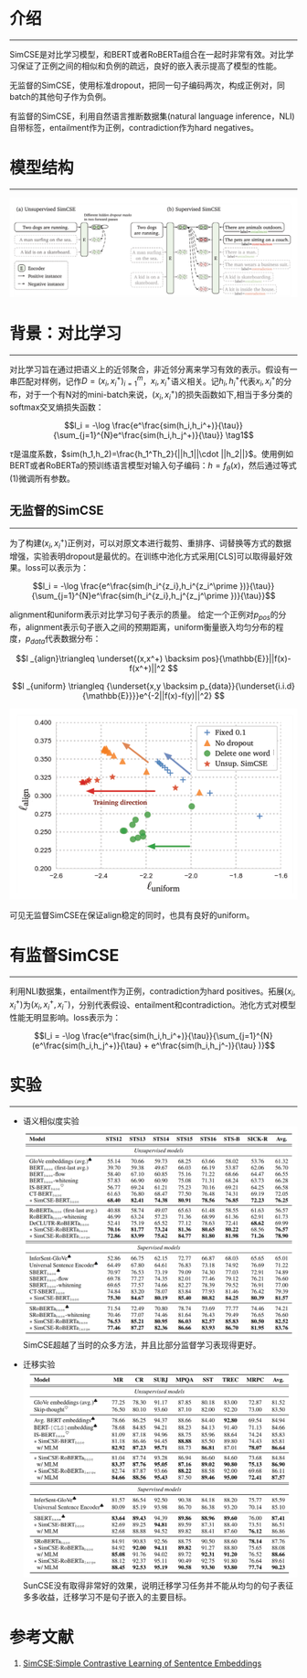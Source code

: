 # 介绍
--------------------------------

SimCSE是对比学习模型，和BERT或者RoBERTa组合在一起时非常有效。对比学习保证了正例之间的相似和负例的疏远，良好的嵌入表示提高了模型的性能。

无监督的SimCSE，使用标准dropout，把同一句子编码两次，构成正例对，同batch的其他句子作为负例。

有监督的SimCSE，利用自然语言推断数据集(natural language inference，NLI)自带标签，entailment作为正例，contradiction作为hard negatives。

# 模型结构
--------------------------------

![图1. SimCSE模型结构。左边是无监督SimCSE，右边是有监督SimCSE](./img/1.png)  



# 背景：对比学习
--------------------------------

对比学习旨在通过把语义上的近邻聚合，非近邻分离来学习有效的表示。假设有一串匹配对样例，记作$D={(x_i, x_i^{+})}_{i=1}^m$，$x_i,x_i^+$语义相关。记$h_i,h_i^+$代表$x_i,x_i^+$的分布，对于一个有N对的mini-batch来说，$(x_i, x_i^{+})$的损失函数如下,相当于多分类的softmax交叉熵损失函数：

$$l_i = -\log \frac{e^\frac{sim(h_i,h_i^+)}{\tau}}{\sum_{j=1}^{N}e^\frac{sim(h_i,h_j^+)}{\tau}} \tag1$$

${\tau}$是温度系数，$sim(h_1,h_2)=\frac{h_1^Th_2}{||h_1||\cdot ||h_2||}$。使用例如BERT或者RoBERTa的预训练语言模型对输入句子编码：$h=f_{\theta}(x)$，然后通过等式(1)微调所有参数。


## 无监督的SimCSE
------------------------------------------------

为了构建$(x_i, x_i^{+})$正例对，可以对原文本进行裁剪、重排序、词替换等方式的数据增强，实验表明dropout是最优的。在训练中池化方式采用[CLS]可以取得最好效果。loss可以表示为：

$$l_i = -\log \frac{e^\frac{sim(h_i^{z_i},h_i^{z_i^\prime })}{\tau}}{\sum_{j=1}^{N}e^\frac{sim(h_i^{z_i},h_j^{z_j^\prime })}{\tau}}$$

alignment和uniform表示对比学习句子表示的质量。
给定一个正例对$p_{pos}$的分布，alignment表示句子嵌入之间的预期距离，uniform衡量嵌入均匀分布的程度，$p_{data}$代表数据分布：

$$l _{align}\triangleq \underset{(x,x^+) \backsim pos}{\mathbb{E}}||f(x)-f(x^+)||^2 $$

$$l _{uniform} \triangleq {\underset{x,y \backsim p_{data}}{\underset{i.i.d}{\mathbb{E}}}}e^{-2||f(x)-f(y)||^2} $$

![图2. 对无监督SimCSE性能的评估，越靠近坐标原点表示性能越好](./img/2.png)


可见无监督SimCSE在保证align稳定的同时，也具有良好的uniform。  

# 有监督SimCSE
--------------------------------

利用NLI数据集，entailment作为正例，contradiction为hard positives。拓展$(x_i, x_i^{+})$为$(x_i, x_i^{+},x_i^{-})$，分别代表假设、entailment和contradiction。池化方式对模型性能无明显影响。loss表示为：

$$l_i = -\log \frac{e^\frac{sim(h_i,h_i^+)}{\tau}}{\sum_{j=1}^{N}(e^\frac{sim(h_i,h_j^+)}{\tau}  + e^\frac{sim(h_i,h_j^-)}{\tau} )}$$

# 实验
--------------------------------
- 语义相似度实验
  ![图3. 在STS数据集上的语义相似度实验](./img/3.png)
SimCSE超越了当时的众多方法，并且比部分监督学习表现得更好。

- 迁移实验  
  ![图4. 比较不多](./img/4.png)  
SunCSE没有取得非常好的效果，说明迁移学习任务并不能从均匀的句子表征多多收益，迁移学习不是句子嵌入的主要目标。

# 参考文献
1. [SimCSE:Simple Contrastive Learning of Sententce Embeddings](https://arxiv.org/pdf/2104.08821.pdf)